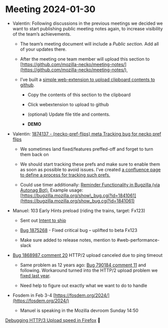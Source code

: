 Meeting 2024-01-30
==================

*   Valentin: Following discussions in the previous meetings we decided we want to start publishing public meeting notes again, to increase visibility of the team’s achievements.
    
    *   The team’s meeting document will include a _Public section_. Add all of your updates there.
        
    *   After the meeting one team member will upload this section to [https://github.com/mozilla-necko/meeting-notes/](https://github.com/mozilla-necko/meeting-notes/) 
        
    *   I’ve built a [simple web-extension to upload clipboard contents to github](https://addons.mozilla.org/en-US/firefox/addon/clip-to-github/).
        
        *   Copy the contents of this section to the clipboard
            
        *   Click webextension to upload to github
            
        *   (optional) Update file title and contents.
            
        *   **DEMO**
            
*   Valentin: [1874137 - (necko-pref-flips) meta Tracking bug for necko pref flips](https://bugzilla.mozilla.org/show_bug.cgi?id=necko-pref-flips) 
    
    *   We sometimes land fixed/features preffed-off and forget to turn them back on
        
    *   We should start tracking these prefs and make sure to enable them as soon as possible to avoid issues. I’ve created [a confluence page to define a process for tracking such prefs.](https://mozilla-hub.atlassian.net/wiki/spaces/FIREFOX/pages/546308147/Tracking+disabled+Necko+features)
        
    *   Could use timer additionally: [Reminder Functionality in Bugzilla (via Autonag Bot)](https://groups.google.com/a/mozilla.org/g/dev-platform/c/QznyG9gzwYc/m/aGS52shgAAAJ), Example usage: [https://bugzilla.mozilla.org/show\_bug.cgi?id=1841061](https://bugzilla.mozilla.org/show_bug.cgi?id=1841061)
        
*   Manuel: 103 Early Hints preload (riding the trains, target: Fx123)
    
    *   Sent out [Intent to ship](https://groups.google.com/a/mozilla.org/g/dev-platform/c/DgmxpzaZyhQ)
        
    *   [Bug 1875268](https://bugzilla.mozilla.org/show_bug.cgi?id=1875268) - Fixed critical bug – uplifted to beta Fx123
        
    *   Make sure added to release notes, mention to #web-performance-slack
        
*   [Bug 1868987 comment 20](https://bugzilla.mozilla.org/show_bug.cgi?id=1868987#c20) HTTP/2 upload canceled due to ping timeout
    
    *   Same problem as 12 years ago: [Bug 790184 comment 11](https://bugzilla.mozilla.org/show_bug.cgi?id=790184#c11) and following. Workaround turned into the HTTP/2 upload problem we [fixed last year](https://bugzilla.mozilla.org/show_bug.cgi?id=1830918).
        
    *   Need help to figure out exactly what we want to do to handle 
        
*   Fosdem in Feb 3-4 [https://fosdem.org/2024/](https://fosdem.org/2024/)
    
    *   Manuel is speaking in the Mozilla devroom Sunday 14:50
        

[Debugging HTTP/3 Upload speed in Firefox](https://fosdem.org/2024/schedule/event/fosdem-2024-1873-debugging-http-3-upload-speed-in-firefox/) 🎉
